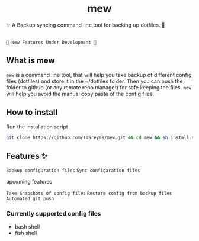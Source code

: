 <h1 align="center">mew</h1>
✨ A Backup syncing command line tool for backing up dotfiles. 🐧
<br><br>

`🚧 New Features Under Development 🚧`

## What is mew 

`mew` is a command line tool, that will help you take backup of different config files (dotfiles) and store it in the ~/dotfiles folder. Then you can push the folder to github (or any remote repo manager) for safe keeping the files. `mew` will help you avoid the manual copy paste of the config files.

## How to install 

Run the installation script
```bash
git clone https://github.com/ImSreyas/mew.git && cd mew && sh install.sh
```

## Features ✨

` Backup configuration files `
` Sync configaration files ` 

upcoming features

` Take Snapshots of config files `
` Restore config from backup files ` 
` Automated git push `


### Currently supported config files
- bash shell
- fish shell
  

